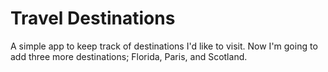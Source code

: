 # Travel Destinations

A simple app to keep track of destinations I'd like to visit.
Now I'm going to add three more destinations; Florida, Paris, and Scotland.
